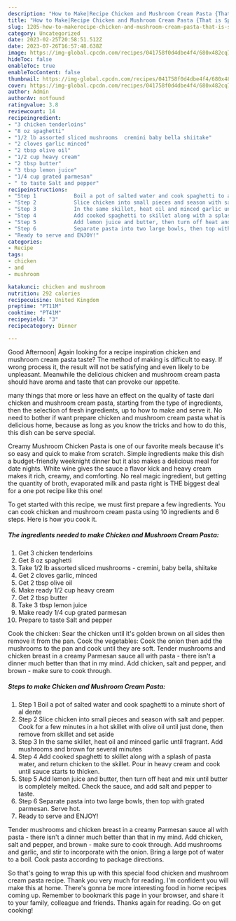 ```yaml
---
description: "How to Make|Recipe Chicken and Mushroom Cream Pasta {That is Special"
title: "How to Make|Recipe Chicken and Mushroom Cream Pasta {That is Special"
slug: 1205-how-to-makerecipe-chicken-and-mushroom-cream-pasta-that-is-special
category: Uncategorized
date: 2023-02-25T20:58:51.512Z
date: 2023-07-26T16:57:48.638Z
image: https://img-global.cpcdn.com/recipes/041758f0d4dbe4f4/680x482cq70/chicken-and-mushroom-cream-pasta-recipe-main-photo.jpg
hideToc: false
enableToc: true
enableTocContent: false
thumbnail: https://img-global.cpcdn.com/recipes/041758f0d4dbe4f4/680x482cq70/chicken-and-mushroom-cream-pasta-recipe-main-photo.jpg
cover: https://img-global.cpcdn.com/recipes/041758f0d4dbe4f4/680x482cq70/chicken-and-mushroom-cream-pasta-recipe-main-photo.jpg
author: Admin
authorAv: notfound
ratingvalue: 3.8
reviewcount: 14
recipeingredient:
- "3 chicken tenderloins"
- "8 oz spaghetti"
- "1/2 lb assorted sliced mushrooms  cremini baby bella shiitake"
- "2 cloves garlic minced"
- "2 tbsp olive oil"
- "1/2 cup heavy cream"
- "2 tbsp butter"
- "3 tbsp lemon juice"
- "1/4 cup grated parmesan"
- " to taste Salt and pepper"
recipeinstructions:
- "Step 1            Boil a pot of salted water and cook spaghetti to a minute short of al dente"
- "Step 2            Slice chicken into small pieces and season with salt and pepper. Cook for a few minutes in a hot skillet with olive oil until just done, then remove from skillet and set aside"
- "Step 3            In the same skillet, heat oil and minced garlic until fragrant. Add mushrooms and brown for several minutes"
- "Step 4            Add cooked spaghetti to skillet along with a splash of pasta water, and return chicken to the skillet. Pour in heavy cream and cook until sauce starts to thicken."
- "Step 5            Add lemon juice and butter, then turn off heat and mix until butter is completely melted. Check the sauce, and add salt and pepper to taste."
- "Step 6            Separate pasta into two large bowls, then top with grated parmesan. Serve hot."
- "Ready to serve and ENJOY!"
categories:
- Recipe
tags:
- chicken
- and
- mushroom

katakunci: chicken and mushroom 
nutrition: 292 calories
recipecuisine: United Kingdom
preptime: "PT11M"
cooktime: "PT41M"
recipeyield: "3"
recipecategory: Dinner

---
```



Good Afternoon| Again looking for a recipe inspiration chicken and mushroom cream pasta taste? The method of making is difficult to easy. If wrong process it, the result will not be satisfying and even likely to be unpleasant. Meanwhile the delicious chicken and mushroom cream pasta should have aroma and taste that can provoke our appetite.






many things that more or less have an effect on the quality of taste dari chicken and mushroom cream pasta, starting from the type of ingredients, then the selection of fresh ingredients, up to how to make and serve it. No need to bother if want prepare chicken and mushroom cream pasta what is delicious home, because as long as you know the tricks and how to do this, this dish can be serve special.


Creamy Mushroom Chicken Pasta is one of our favorite meals because it&#39;s so easy and quick to make from scratch. Simple ingredients make this dish a budget-friendly weeknight dinner but it also makes a delicious meal for date nights. White wine gives the sauce a flavor kick and heavy cream makes it rich, creamy, and comforting. No real magic ingredient, but getting the quantity of broth, evaporated milk and pasta right is THE biggest deal for a one pot recipe like this one!


To get started with this recipe, we must first prepare a few ingredients. You can cook chicken and mushroom cream pasta using 10 ingredients and 6 steps. Here is how you cook it.

<!--inarticleads1-->

##### The ingredients needed to make Chicken and Mushroom Cream Pasta:

1. Get 3 chicken tenderloins
1. Get 8 oz spaghetti
1. Take 1/2 lb assorted sliced mushrooms - cremini, baby bella, shiitake
1. Get 2 cloves garlic, minced
1. Get 2 tbsp olive oil
1. Make ready 1/2 cup heavy cream
1. Get 2 tbsp butter
1. Take 3 tbsp lemon juice
1. Make ready 1/4 cup grated parmesan
1. Prepare  to taste Salt and pepper


Cook the chicken: Sear the chicken until it&#39;s golden brown on all sides then remove it from the pan. Cook the vegetables: Cook the onion then add the mushrooms to the pan and cook until they are soft. Tender mushrooms and chicken breast in a creamy Parmesan sauce all with pasta - there isn&#39;t a dinner much better than that in my mind. Add chicken, salt and pepper, and brown - make sure to cook through. 

<!--inarticleads2-->

##### Steps to make Chicken and Mushroom Cream Pasta:

1. Step 1            Boil a pot of salted water and cook spaghetti to a minute short of al dente
1. Step 2            Slice chicken into small pieces and season with salt and pepper. Cook for a few minutes in a hot skillet with olive oil until just done, then remove from skillet and set aside
1. Step 3            In the same skillet, heat oil and minced garlic until fragrant. Add mushrooms and brown for several minutes
1. Step 4            Add cooked spaghetti to skillet along with a splash of pasta water, and return chicken to the skillet. Pour in heavy cream and cook until sauce starts to thicken.
1. Step 5            Add lemon juice and butter, then turn off heat and mix until butter is completely melted. Check the sauce, and add salt and pepper to taste.
1. Step 6            Separate pasta into two large bowls, then top with grated parmesan. Serve hot.
1. Ready to serve and ENJOY!

Tender mushrooms and chicken breast in a creamy Parmesan sauce all with pasta - there isn&#39;t a dinner much better than that in my mind. Add chicken, salt and pepper, and brown - make sure to cook through. Add mushrooms and garlic, and stir to incorporate with the onion. Bring a large pot of water to a boil. Cook pasta according to package directions. 

So that's going to wrap this up with this special food chicken and mushroom cream pasta recipe. Thank you very much for reading. I'm confident you will make this at home. There's gonna be more interesting food in home recipes coming up. Remember to bookmark this page in your browser, and share it to your family, colleague and friends. Thanks again for reading. Go on get cooking!
